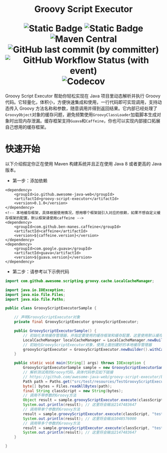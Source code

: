 <h1 align="center">
    <p>Groovy Script Executor</p>
    <img alt="Static Badge" src="https://img.shields.io/badge/license-MIT-red">
    <img alt="Static Badge" src="https://img.shields.io/badge/JDK-8+-blue">
    <img alt="Maven Central" src="https://img.shields.io/maven-central/v/io.github.awesome-java-web/groovy-script-executor?color=blue">
    <img alt="GitHub last commit (by committer)" src="https://img.shields.io/github/last-commit/awesome-java-web/groovy-script-executor?color=blue">
    <img alt="GitHub Workflow Status (with event)" src="https://img.shields.io/github/actions/workflow/status/awesome-java-web/groovy-script-executor/maven.yml">
    <img alt="Codecov" src="https://img.shields.io/codecov/c/github/awesome-java-web/groovy-script-executor?color=brightgreen">
</h1>

Groovy Script Executor 帮助你轻松实现在 Java 项目里动态解析并执行 Groovy 代码。它轻量化，体积小，方便快速集成和使用，一行代码即可实现调用，支持动态传入 Groovy 方法名称和参数，随意调用并得到返回结果。它内部已经处理了`GroovyObject`对象的缓存问题，避免频繁使用`GroovyClassLoader`加载脚本生成对象时出现内存泄漏。缓存框架支持`Guava`和`Caffeine`，你也可以实现内部接口拓展自己想用的缓存框架。

# 快速开始
以下介绍假定你正在使用 Maven 构建系统并且正在使用 Java 8 或者更高的 Java 版本。
- 第一步：添加依赖
```
<dependency>
    <groupId>io.github.awesome-java-web</groupId>
    <artifactId>groovy-script-executor</artifactId>
    <version>0.1.0</version>
</dependency>
<!-- 本地缓存框架，具体根据使用情况，想用哪个框架就引入对应的依赖，如果不想自定义缓存框架的配置，默认框架请使用caffeine -->
<dependency>
    <groupId>com.github.ben-manes.caffeine</groupId>
    <artifactId>caffeine</artifactId>
    <version>${caffeine.version}</version>
</dependency>
<dependency>
    <groupId>com.google.guava</groupId>
    <artifactId>guava</artifactId>
    <version>${guava.version}</version>
</dependency>
```
- 第二步：请参考以下示例代码
``` java
import com.github.awesome.scripting.groovy.cache.LocalCacheManager;

import java.io.IOException;
import java.nio.file.Files;
import java.nio.file.Paths;

public class GroovyScriptExecutorSample {

    // 声明GroovyScriptExecutor对象
    private final GroovyScriptExecutor groovyScriptExecutor;

    public GroovyScriptExecutorSample() {
        // 初始化本地缓存管理器，并指定要使用的缓存框架和缓存配置，这里使用默认缓存框架和配置(caffeine)
        LocalCacheManager localCacheManager = LocalCacheManager.newBuilder().useDefaultCache();
        // 初始化GroovyScriptExecutor对象，使用上面创建好的本地缓存管理器
        groovyScriptExecutor = GroovyScriptExecutor.newBuilder().withCacheManager(localCacheManager);
    }

    public static void main(String[] args) throws IOException {
        GroovyScriptExecutorSample sample = new GroovyScriptExecutorSample();
        // 解析测试用的Groovy代码，具体代码参见如下链接
        // https://github.com/awesome-java-web/groovy-script-executor/blob/main/src/test/resources/TestGroovyScriptExecutor.groovy
        Path path = Paths.get("src/test/resources/TestGroovyScriptExecutor.groovy");
        byte[] bytes = Files.readAllBytes(path);
        final String classScript = new String(bytes);
        // 调用不带参数的Groovy方法
        Object result = sample.groovyScriptExecutor.execute(classScript, "testInvokeMethodNoArgs");
        System.out.println(result); // 这里将会输出2147483647
        // 调用带单个参数的Groovy方法
        result = sample.groovyScriptExecutor.execute(classScript, "testInvokeMethodWithArgs", 10240);
        System.out.println(result); // 这里将会输出1048576000
        // 调用带多个参数的Groovy方法
        result = sample.groovyScriptExecutor.execute(classScript, "testInvokeMethodWithTwoArgs", 2, 31);
        System.out.println(result); // 这里将会输出2147483647
    }

}
```
